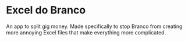 # Excel do Branco
An app to split gig money.
Made specifically to stop Branco from creating more annoying Excel files that make everything more complicated.

